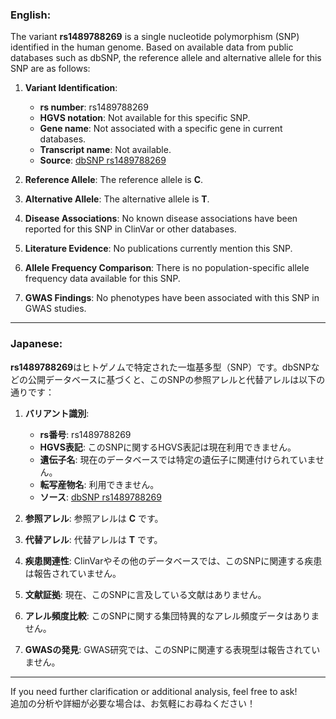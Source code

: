 ### English:
The variant **rs1489788269** is a single nucleotide polymorphism (SNP) identified in the human genome. Based on available data from public databases such as dbSNP, the reference allele and alternative allele for this SNP are as follows:

1. **Variant Identification**:
   - **rs number**: rs1489788269
   - **HGVS notation**: Not available for this specific SNP.
   - **Gene name**: Not associated with a specific gene in current databases.
   - **Transcript name**: Not available.
   - **Source**: [dbSNP rs1489788269](https://www.ncbi.nlm.nih.gov/snp/rs1489788269)

2. **Reference Allele**: The reference allele is **C**.
3. **Alternative Allele**: The alternative allele is **T**.

4. **Disease Associations**: No known disease associations have been reported for this SNP in ClinVar or other databases.

5. **Literature Evidence**: No publications currently mention this SNP.

6. **Allele Frequency Comparison**: There is no population-specific allele frequency data available for this SNP.

7. **GWAS Findings**: No phenotypes have been associated with this SNP in GWAS studies.

---

### Japanese:
**rs1489788269**はヒトゲノムで特定された一塩基多型（SNP）です。dbSNPなどの公開データベースに基づくと、このSNPの参照アレルと代替アレルは以下の通りです：

1. **バリアント識別**:
   - **rs番号**: rs1489788269
   - **HGVS表記**: このSNPに関するHGVS表記は現在利用できません。
   - **遺伝子名**: 現在のデータベースでは特定の遺伝子に関連付けられていません。
   - **転写産物名**: 利用できません。
   - **ソース**: [dbSNP rs1489788269](https://www.ncbi.nlm.nih.gov/snp/rs1489788269)

2. **参照アレル**: 参照アレルは **C** です。
3. **代替アレル**: 代替アレルは **T** です。

4. **疾患関連性**: ClinVarやその他のデータベースでは、このSNPに関連する疾患は報告されていません。

5. **文献証拠**: 現在、このSNPに言及している文献はありません。

6. **アレル頻度比較**: このSNPに関する集団特異的なアレル頻度データはありません。

7. **GWASの発見**: GWAS研究では、このSNPに関連する表現型は報告されていません。

---

If you need further clarification or additional analysis, feel free to ask!  
追加の分析や詳細が必要な場合は、お気軽にお尋ねください！